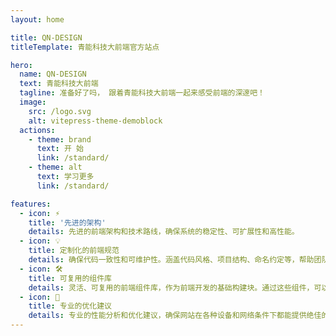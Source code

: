 ```yaml
---
layout: home

title: QN-DESIGN
titleTemplate: 青能科技大前端官方站点

hero:
  name: QN-DESIGN
  text: 青能科技大前端
  tagline: 准备好了吗， 跟着青能科技大前端一起来感受前端的深邃吧！
  image:
    src: /logo.svg
    alt: vitepress-theme-demoblock
  actions:
    - theme: brand
      text: 开 始
      link: /standard/
    - theme: alt
      text: 学习更多
      link: /standard/

features:
  - icon: ⚡️
    title: '先进的架构'
    details: 先进的前端架构和技术路线，确保系统的稳定性、可扩展性和高性能。
  - icon: 💡
    title: 定制化的前端规范
    details: 确保代码一致性和可维护性。涵盖代码风格、项目结构、命名约定等，帮助团队成员更高效地合作。
  - icon: 🛠️
    title: 可复用的组件库
    details: 灵活、可复用的前端组件库，作为前端开发的基础构建块。通过这些组件，可以加快开发速度，降低代码冗余，并确保产品在不同部分保持一致性。
  - icon: 🔑
    title: 专业的优化建议
    details: 专业的性能分析和优化建议，确保网站在各种设备和网络条件下都能提供绝佳的用户体验。
---
```

